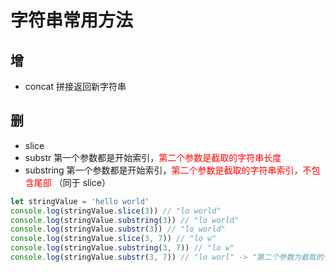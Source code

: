 # 字符串常用方法 [](#str-method)

## 增 [](#add)

- concat 拼接返回新字符串

## 删 [](#delete)

- slice
- substr 第一个参数都是开始索引，<span style="color: red">第二个参数是截取的字符串长度</span>
- substring 第一个参数都是开始索引，<span style="color: red">第二个参数是截取的字符串索引，不包含尾部</span> （同于 slice）

```js
let stringValue = 'hello world'
console.log(stringValue.slice(3)) // "lo world"
console.log(stringValue.substring(3)) // "lo world"
console.log(stringValue.substr(3)) // "lo world"
console.log(stringValue.slice(3, 7)) // "lo w"
console.log(stringValue.substring(3, 7)) // "lo w"
console.log(stringValue.substr(3, 7)) // "lo worl" -> "第二个参数为截取的长度"
```
